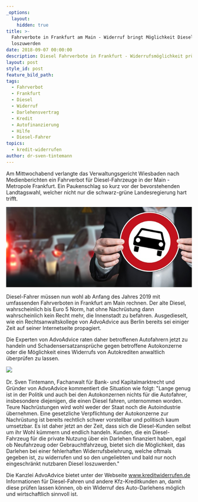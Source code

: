 ```yaml
---
_options:
  layout:
    hidden: true
title: >-
  Fahrverbote in Frankfurt am Main - Widerruf bringt Möglichkeit Diesel
  loszuwerden
date: 2018-09-07 00:00:00
description: Diesel Fahrverbote in Frankfurt - Widerrufsmöglichkeit prüfen lassen
layout: post
style_id: post
feature_bild_path:
tags:
  - Fahrverbot
  - Frankfurt
  - Diesel
  - Widerruf
  - Darlehensvertrag
  - Kredit
  - Autofinanzierung
  - Hilfe
  - Diesel-Fahrer
topics:
  - kredit-widerrufen
author: dr-sven-tintemann
---
```


Am Mittwochabend verlangte das Verwaltungsgericht Wiesbaden nach Medienberichten ein Fahrverbot für Diesel-Fahrzeuge in der Main - Metropole Frankfurt. Ein Paukenschlag so kurz vor der bevorstehenden Landtagswahl, welcher nicht nur die schwarz-grüne Landesregierung hart trifft.

![](/uploads/auto-2679743-640-5.jpg)

Diesel-Fahrer müssen nun wohl ab Anfang des Jahres 2019 mit umfassenden Fahrverboten in Frankfurt am Main rechnen. Der alte Diesel, wahrscheinlich bis Euro 5 Norm, hat ohne Nachrüstung dann wahrscheinlich kein Recht mehr, die Innenstadt zu befahren. Ausgedieselt, wie ein Rechtsanwaltskollege von AdvoAdvice aus Berlin bereits sei einiger Zeit auf seiner Internetseite propagiert.

Die Experten von AdvoAdvice raten daher betroffenen Autofahrern jetzt zu handeln und Schadensersatzansprüche gegen betroffene Autokonzerne oder die Möglichkeit eines Widerrufs von Autokrediten anwaltlich überprüfen zu lassen.

![](/uploads/diesel-zapfsäule.jpg)

Dr. Sven Tintemann, Fachanwalt für Bank- und Kapitalmarktrecht und Gründer von AdvoAdvice kommentiert die Situation wie folgt: "Lange genug ist in der Politik und auch bei den Autokonzernen nichts für die Autofahrer, insbesondere diejenigen, die einen Diesel fahren, unternommen worden. Teure Nachrüstungen wird wohl weder der Staat noch die Autoindustrie übernehmen. Eine gesetzliche Verpflichtung der Autokonzerne zur Nachrüstung ist bereits rechtlich schwer vorstellbar und politisch kaum umsetzbar. Es ist daher jetzt an der Zeit, dass sich die Diesel-Kunden selbst um ihr Wohl kümmern und endlich handeln. Kunden, die ein Diesel-Fahrzeug für die private Nutzung über ein Darlehen finanziert haben, egal ob Neufahrzeug oder Gebrauchtfahrzeug, bietet sich die Möglichkeit, das Darlehen bei einer fehlerhaften Widerrufsbelehrung, welche oftmals gegeben ist, zu widerrufen und so den ungeliebten und bald nur noch eingeschränkt nutzbaren Diesel loszuwerden."

Die Kanzlei AdvoAdvice bietet unter der Webseite www.kreditwiderrufen.de Informationen für Diesel-Fahren und andere Kfz-Kreditkunden an, damit diese prüfen lassen können, ob ein Widerruf des Auto-Darlehens möglich und wirtschaftlich sinnvoll ist.